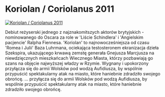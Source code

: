 Koriolan / Coriolanus 2011 
=============
[![Koriolan / Coriolanus 2011 ](http://vidos.pl/images/player.gif)](http://vidos.pl/koriolan-coriolanus-2011)

 Debiut reżyserski jednego z najznakomitszych aktorów brytyjskich - nominowanego do Oscara za role w 'Liście Schindlera' i 'Angielskim pacjencie' Ralpha Fiennesa. 'Koriolan' to najnowocześniejsza od czasu 'Romea i Julii' Baza Luhrmana, ociekająca testosteronem ekranizacja dzieła Szekspira, ukazującego krwawą zemstę generała Gnejusza Marcjusza na niewdzięcznych mieszkańcach Wiecznego Miasta, którzy pozbawiają go szans na objęcie najwyższej władzy w Rzymie. Wygnany i upokorzony przyłącza się do armii Wolsków pod wodzą Aufidiusza, by wspólnie przypuścić spektakularny atak na miasto, które haniebnie zdradziło swojego obrońcę.   ... przyłącza się do armii Wolsków pod wodzą Aufidiusza, by wspólnie przypuścić spektakularny atak na miasto, które haniebnie zdradziło swojego obrońcę.
